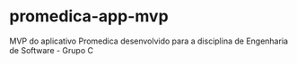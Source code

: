 # promedica-app-mvp
MVP do aplicativo Promedica desenvolvido para a disciplina de Engenharia de Software - Grupo C
